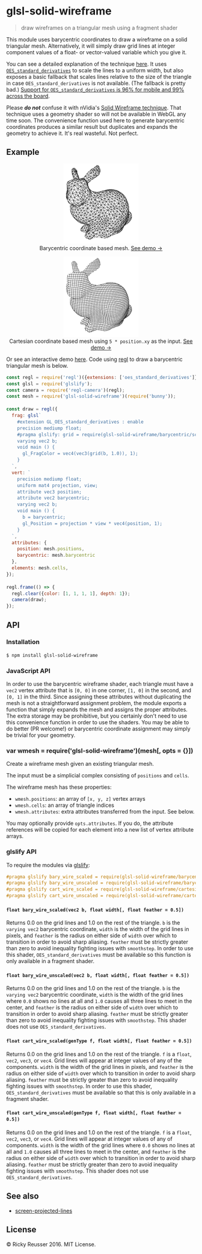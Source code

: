# glsl-solid-wireframe

> draw wireframes on a triangular mesh using a fragment shader

This module uses barycentric coordinates to draw a wireframe on a solid triangular mesh. Alternatively, it will simply draw grid lines at integer component values of a float- or vector-valued variable which you give it.

You can see a detailed explanation of the technique [here](http://codeflow.org/entries/2012/aug/02/easy-wireframe-display-with-barycentric-coordinates/). It uses [`OES_standard_derivatives`](https://www.khronos.org/registry/gles/extensions/OES/OES_standard_derivatives.txt) to scale the lines to a uniform width, but also exposes a basic fallback that scales lines relative to the size of the triangle in case `OES_standard_derivatives` is not available. (The fallback is pretty bad.) [Support for `OES_standard_derivatives` is 96% for mobile and 99% across the board](http://webglstats.com/webgl/extension/standard_derivatives).

Please ***do not*** confuse it with nVidia's [Solid Wireframe technique](http://developer.download.nvidia.com/SDK/10/direct3d/Source/SolidWireframe/Doc/SolidWireframe.pdf). That technique uses a geometry shader so will not be available in WebGL any time soon. The convenience function used here to generate barycentric coordinates produces a similar result but duplicates and expands the geometry to achieve it. It's real wasteful. Not perfect.

## Example

<p align="center">
  <a href="http://rreusser.github.io/glsl-solid-wireframe/barycentric.html">
    <img src="docs/images/barycentric.png" width="200">
  </a>
  <br>
  Barycentric coordinate based mesh. <a href="http://rreusser.github.io/glsl-solid-wireframe/barycentric.html">See demo &rarr;</a>
</p>

<p align="center">
  <a href="http://rreusser.github.io/glsl-solid-wireframe/cartesian.html">
    <img src="docs/images/cartesian.png" width="200">
  </a>
  <br>
  Cartesian coordinate based mesh using <code>5 * position.xy</code> as the input. <a href="http://rreusser.github.io/glsl-solid-wireframe/cartesian.html">See demo &rarr;</a>
</p>

Or see an interactive demo [here](http://rreusser.github.io/glsl-solid-wireframe/demo.html). Code using [regl](https://github.com/regl-project/regl) to draw a barycentric triangular mesh is below.

```javascript
const regl = require('regl')({extensions: ['oes_standard_derivatives']});
const glsl = require('glslify');
const camera = require('regl-camera')(regl);
const mesh = require('glsl-solid-wireframe')(require('bunny'));

const draw = regl({
  frag: glsl`
    #extension GL_OES_standard_derivatives : enable
    precision mediump float;
    #pragma glslify: grid = require(glsl-solid-wireframe/barycentric/scaled)
    varying vec2 b;
    void main () {
      gl_FragColor = vec4(vec3(grid(b, 1.0)), 1);
    }
  `,
  vert: `
    precision mediump float;
    uniform mat4 projection, view;
    attribute vec3 position;
    attribute vec2 barycentric;
    varying vec2 b;
    void main () {
      b = barycentric;
      gl_Position = projection * view * vec4(position, 1);
    }
  `,
  attributes: {
    position: mesh.positions,
    barycentric: mesh.barycentric
  },
  elements: mesh.cells,
});

regl.frame(() => {
  regl.clear({color: [1, 1, 1, 1], depth: 1});
  camera(draw);
});
```

## API

### Installation

```bash
$ npm install glsl-solid-wireframe
```

### JavaScript API

In order to use the barycentric wireframe shader, each triangle must have a `vec2` vertex attribute that is `[0, 0]` in one corner, `[1, 0]` in the second, and `[0, 1]` in the third. Since assigning these attributes without duplicating the mesh is not a straightforward assignment problem, the module exports a function that simply expands the mesh and assigns the proper attributes. The extra storage may be prohibitive, but you certainly don't need to use this convenience function in order to use the shaders. You may be able to do better (PR welcome!) or barycentric coordinate assignment may simply be trivial for your geometry.

### var wmesh = require('glsl-solid-wireframe')(mesh[, opts = {}])

Create a wireframe mesh given an existing triangular mesh.

The input must be a simplicial complex consisting of `positions` and `cells`.

The wireframe mesh has these properties:
- `wmesh.positions`: an array of `[x, y, z]` vertex arrays
- `wmesh.cells`: an array of triangle indices
- `wmesh.attributes`: extra attributes transferred from the input. See below.

You may optionally provide `opts.attributes`. If you do, the attribute references will be copied for each element into a new list of vertex attribute arrays.

### glslify API

To require the modules via [glslify](https://github.com/stackgl/glslify):

```glsl
#pragma glslify bary_wire_scaled = require(glsl-solid-wireframe/barycentric/scaled)
#pragma glslify bary_wire_unscaled = require(glsl-solid-wireframe/barycentric/unscaled)
#pragma glslify cart_wire_scaled = require(glsl-solid-wireframe/cartesian/scaled)
#pragma glslify cart_wire_unscaled = require(glsl-solid-wireframe/cartesian/unscaled)
```

#### `float bary_wire_scaled(vec2 b, float width[, float feather = 0.5])`

Returns 0.0 on the grid lines and 1.0 on the rest of the triangle. `b` is the `varying vec2` barycentric coordinate, `width` is the width of the grid lines in pixels, and `feather` is the radius on either side of `width` over which to transition in order to avoid sharp aliasing. `feather` must be strictly greater than zero to avoid inequality fighting issues with `smoothstep`. In order to use this shader, `OES_standard_derivatives` must be available so this function is only available in a fragment shader.

#### `float bary_wire_unscaled(vec2 b, float width[, float feather = 0.5])`

Returns 0.0 on the grid lines and 1.0 on the rest of the triangle. `b` is the `varying vec2` barycentric coordinate, `width` is the width of the grid lines where `0.0` shows no lines at all and `1.0` causes all three lines to meet in the center, and `feather` is the radius on either side of `width` over which to transition in order to avoid sharp aliasing. `feather` must be strictly greater than zero to avoid inequality fighting issues with `smoothstep`. This shader does not use `OES_standard_derivatives`.

#### `float cart_wire_scaled(genType f, float width[, float feather = 0.5])`

Returns 0.0 on the grid lines and 1.0 on the rest of the triangle. `f` is a `float`, `vec2`, `vec3`, or `vec4`. Grid lines will appear at integer values of any of the components. `width` is the width of the grid lines in pixels, and `feather` is the radius on either side of `width` over which to transition in order to avoid sharp aliasing. `feather` must be strictly greater than zero to avoid inequality fighting issues with `smoothstep`. In order to use this shader, `OES_standard_derivatives` must be available so that this is only available in a fragment shader.

#### `float cart_wire_unscaled(genType f, float width[, float feather = 0.5])`

Returns 0.0 on the grid lines and 1.0 on the rest of the triangle. `f` is a `float`, `vec2`, `vec3`, or `vec4`. Grid lines will appear at integer values of any of components. `width` is the width of the grid lines where `0.0` shows no lines at all and `1.0` causes all three lines to meet in the center, and `feather` is the radius on either side of `width` over which to transition in order to avoid sharp aliasing. `feather` must be strictly greater than zero to avoid inequality fighting issues with `smoothstep`. This shader does not use `OES_standard_derivatives`.

## See also

- [screen-projected-lines](https://github.com/substack/screen-projected-lines)

## License
&copy; Ricky Reusser 2016. MIT License.
